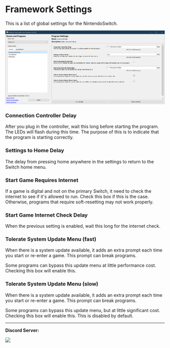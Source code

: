 # Framework Settings

This is a list of global settings for the NintendoSwitch.

<img src="images/FrameworkSettings.png">

### Connection Controller Delay

After you plug in the controller, wait this long before starting the program. The LEDs will flash during this time.
The purpose of this is to indicate that the program is starting correctly.

### Settings to Home Delay

The delay from pressing home anywhere in the settings to return to the Switch home menu.

### Start Game Requires Internet

If a game is digital and not on the primary Switch, it need to check the internet to see if it's allowed to run.
Check this box if this is the case. Otherwise, programs that require soft-resetting may not work properly.

### Start Game Internet Check Delay

When the previous setting is enabled, wait this long for the internet check.

### Tolerate System Update Menu (fast)

When there is a system update available, it adds an extra prompt each time you start or re-enter a game. This prompt can break programs.

Some programs can bypass this update menu at little performance cost. Checking this box will enable this.

### Tolerate System Update Menu (slow)

When there is a system update available, it adds an extra prompt each time you start or re-enter a game. This prompt can break programs.

Some programs can bypass this update menu, but at little significant cost. Checking this box will enable this. This is disabled by default.



<hr>

**Discord Server:** 

[<img src="https://canary.discordapp.com/api/guilds/695809740428673034/widget.png?style=banner2">](https://discord.gg/cQ4gWxN)

